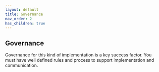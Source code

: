 ```yaml
---
layout: default
title: Governance
nav_order: 2
has_children: true
---
```


## Governance

Governance for this kind of implementation is a key success factor. You must have well defined rules and process to support implementation and communication.
